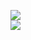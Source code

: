 [![](https://img.shields.io/badge/Made%20With-Github%20Spray-lightgrey.svg?style=for-the-badge&logo=github)](https://github.com/Annihil/github-spray#4989)  
[![](https://i.imgur.com/2DrTn0Z.gif)](https://github.com/Annihil/github-spray)